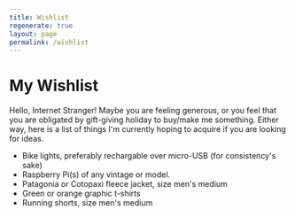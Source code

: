 ```yaml
---
title: Wishlist
regenerate: true
layout: page
permalink: /wishlist
---
```


# My Wishlist

Hello, Internet Stranger! Maybe you are feeling generous, or you feel that you are obligated by gift-giving holiday to buy/make me something. Either way, here is a list of things I'm currently hoping to acquire if you are looking for ideas.

- Bike lights, preferably rechargable over micro-USB (for consistency's sake)
- Raspberry Pi(s) of any vintage or model. 
- Patagonia or Cotopaxi fleece jacket, size men's medium
- Green or orange graphic t-shirts
- Running shorts, size men's medium

